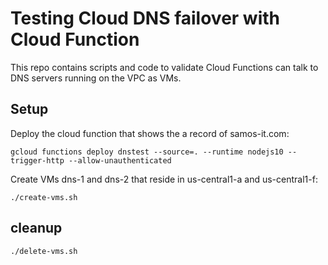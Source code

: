 # Testing Cloud DNS failover with Cloud Function
This repo contains scripts and code to validate Cloud Functions can talk to
DNS servers running on the VPC as VMs.


## Setup

Deploy the cloud function that shows the a record of samos-it.com:
```
gcloud functions deploy dnstest --source=. --runtime nodejs10 --trigger-http --allow-unauthenticated
```

Create VMs dns-1 and dns-2 that reside in us-central1-a and us-central1-f:
```
./create-vms.sh
```


## cleanup
```
./delete-vms.sh
```
